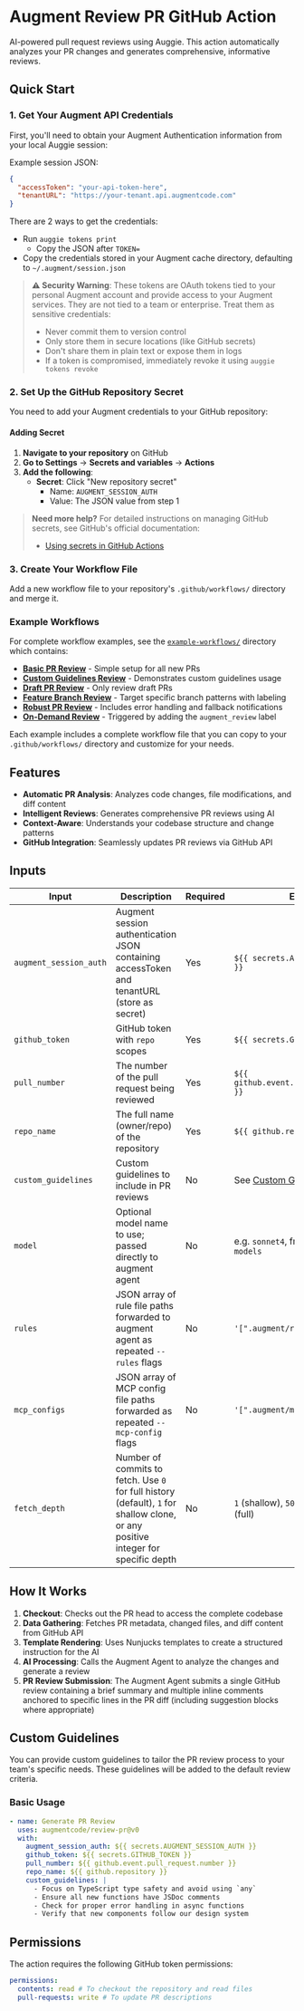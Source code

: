 # Augment Review PR GitHub Action

AI-powered pull request reviews using Auggie. This action automatically analyzes your PR changes and generates comprehensive, informative reviews.

## Quick Start

### 1. Get Your Augment API Credentials

First, you'll need to obtain your Augment Authentication information from your local Auggie session:

Example session JSON:

```json
{
  "accessToken": "your-api-token-here",
  "tenantURL": "https://your-tenant.api.augmentcode.com"
}
```

There are 2 ways to get the credentials:

- Run `auggie tokens print`
  - Copy the JSON after `TOKEN=`
- Copy the credentials stored in your Augment cache directory, defaulting to `~/.augment/session.json`

> **⚠️ Security Warning**: These tokens are OAuth tokens tied to your personal Augment account and provide access to your Augment services. They are not tied to a team or enterprise. Treat them as sensitive credentials:
>
> - Never commit them to version control
> - Only store them in secure locations (like GitHub secrets)
> - Don't share them in plain text or expose them in logs
> - If a token is compromised, immediately revoke it using `auggie tokens revoke`

### 2. Set Up the GitHub Repository Secret

You need to add your Augment credentials to your GitHub repository:

#### Adding Secret

1. **Navigate to your repository** on GitHub
2. **Go to Settings** → **Secrets and variables** → **Actions**
3. **Add the following**:
   - **Secret**: Click "New repository secret"
     - Name: `AUGMENT_SESSION_AUTH`
     - Value: The JSON value from step 1

> **Need more help?** For detailed instructions on managing GitHub secrets, see GitHub's official documentation:
>
> - [Using secrets in GitHub Actions](https://docs.github.com/en/actions/security-guides/using-secrets-in-github-actions)

### 3. Create Your Workflow File

Add a new workflow file to your repository's `.github/workflows/` directory and merge it.

### Example Workflows

For complete workflow examples, see the [`example-workflows/`](./example-workflows/) directory which contains:

- **[Basic PR Review](./example-workflows/basic-pr-review.yml)** - Simple setup for all new PRs
- **[Custom Guidelines Review](./example-workflows/custom-guidelines-review.yml)** - Demonstrates custom guidelines usage
- **[Draft PR Review](./example-workflows/draft-pr-review.yml)** - Only review draft PRs
- **[Feature Branch Review](./example-workflows/feature-branch-review.yml)** - Target specific branch patterns with labeling
- **[Robust PR Review](./example-workflows/robust-pr-review.yml)** - Includes error handling and fallback notifications
- **[On-Demand Review](./example-workflows/on-demand-review.yml)** - Triggered by adding the `augment_review` label

Each example includes a complete workflow file that you can copy to your `.github/workflows/` directory and customize for your needs.

## Features

- **Automatic PR Analysis**: Analyzes code changes, file modifications, and diff content
- **Intelligent Reviews**: Generates comprehensive PR reviews using AI
- **Context-Aware**: Understands your codebase structure and change patterns
- **GitHub Integration**: Seamlessly updates PR reviews via GitHub API

## Inputs

| Input                  | Description                                                                                | Required | Example                                             |
| ---------------------- | ------------------------------------------------------------------------------------------ | -------- | --------------------------------------------------- |
| `augment_session_auth` | Augment session authentication JSON containing accessToken and tenantURL (store as secret) | Yes      | `${{ secrets.AUGMENT_SESSION_AUTH }}`               |
| `github_token`         | GitHub token with `repo` scopes                                                            | Yes      | `${{ secrets.GITHUB_TOKEN }}`                       |
| `pull_number`          | The number of the pull request being reviewed                                              | Yes      | `${{ github.event.pull_request.number }}`           |
| `repo_name`            | The full name (owner/repo) of the repository                                               | Yes      | `${{ github.repository }}`                          |
| `custom_guidelines`    | Custom guidelines to include in PR reviews                                                 | No       | See [Custom Guidelines](#custom-guidelines) section |
| `model`                | Optional model name to use; passed directly to augment agent                               | No       | e.g. `sonnet4`, from `auggie --list-models`         |
| `rules`                | JSON array of rule file paths forwarded to augment agent as repeated `--rules` flags       | No       | `'[".augment/rules.md"]'`                           |
| `mcp_configs`          | JSON array of MCP config file paths forwarded as repeated `--mcp-config` flags             | No       | `'[".augment/mcp.json"]'`                           |
| `fetch_depth`          | Number of commits to fetch. Use `0` for full history (default), `1` for shallow clone, or any positive integer for specific depth | No       | `1` (shallow), `50` (last 50 commits), `0` (full) |

## How It Works

1. **Checkout**: Checks out the PR head to access the complete codebase
2. **Data Gathering**: Fetches PR metadata, changed files, and diff content from GitHub API
3. **Template Rendering**: Uses Nunjucks templates to create a structured instruction for the AI
4. **AI Processing**: Calls the Augment Agent to analyze the changes and generate a review
5. **PR Review Submission**: The Augment Agent submits a single GitHub review containing a brief summary and multiple inline comments anchored to specific lines in the PR diff (including suggestion blocks where appropriate)

## Custom Guidelines

You can provide custom guidelines to tailor the PR review process to your team's specific needs. These guidelines will be added to the default review criteria.

### Basic Usage

```yaml
- name: Generate PR Review
  uses: augmentcode/review-pr@v0
  with:
    augment_session_auth: ${{ secrets.AUGMENT_SESSION_AUTH }}
    github_token: ${{ secrets.GITHUB_TOKEN }}
    pull_number: ${{ github.event.pull_request.number }}
    repo_name: ${{ github.repository }}
    custom_guidelines: |
      - Focus on TypeScript type safety and avoid using `any`
      - Ensure all new functions have JSDoc comments
      - Check for proper error handling in async functions
      - Verify that new components follow our design system
```

## Permissions

The action requires the following GitHub token permissions:

```yaml
permissions:
  contents: read # To checkout the repository and read files
  pull-requests: write # To update PR descriptions
```
